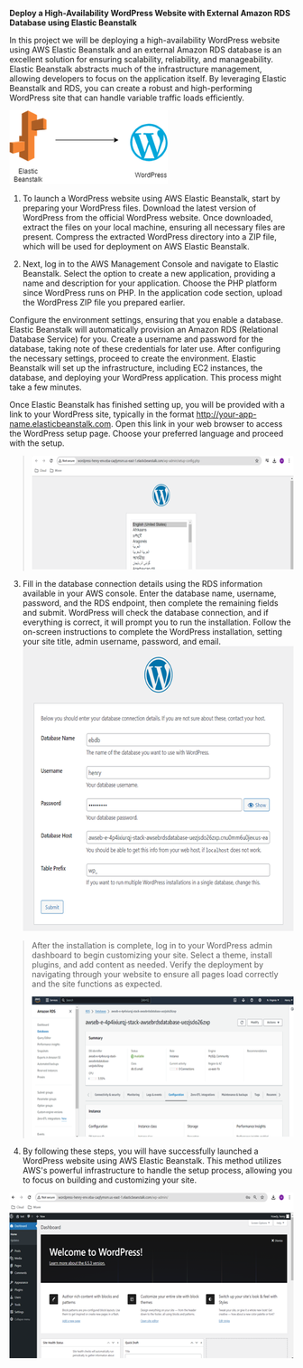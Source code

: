 **Deploy a High-Availability WordPress Website with External Amazon RDS
Database using Elastic Beanstalk**

In this project we will be deploying a high-availability WordPress
website using AWS Elastic Beanstalk and an external Amazon RDS database
is an excellent solution for ensuring scalability, reliability, and
manageability. Elastic Beanstalk abstracts much of the infrastructure
management, allowing developers to focus on the application itself. By
leveraging Elastic Beanstalk and RDS, you can create a robust and
high-performing WordPress site that can handle variable traffic loads
efficiently.

<img src="Picture1.png" style="width:2.93023in;height:1.35603in"
alt="A black background with a black square Description automatically generated with medium confidence" />

1.  To launch a WordPress website using AWS Elastic Beanstalk, start by
    preparing your WordPress files. Download the latest version of
    WordPress from the official WordPress website. Once downloaded,
    extract the files on your local machine, ensuring all necessary
    files are present. Compress the extracted WordPress directory into a
    ZIP file, which will be used for deployment on AWS Elastic
    Beanstalk.

2.  Next, log in to the AWS Management Console and navigate to Elastic
    Beanstalk. Select the option to create a new application, providing
    a name and description for your application. Choose the PHP platform
    since WordPress runs on PHP. In the application code section, upload
    the WordPress ZIP file you prepared earlier.

Configure the environment settings, ensuring that you enable a database.
Elastic Beanstalk will automatically provision an Amazon RDS (Relational
Database Service) for you. Create a username and password for the
database, taking note of these credentials for later use. After
configuring the necessary settings, proceed to create the environment.
Elastic Beanstalk will set up the infrastructure, including EC2
instances, the database, and deploying your WordPress application. This
process might take a few minutes.

Once Elastic Beanstalk has finished setting up, you will be provided
with a link to your WordPress site, typically in the format
http://your-app-name.elasticbeanstalk.com. Open this link in your web
browser to access the WordPress setup page. Choose your preferred
language and proceed with the setup.

> <img src="Picture2.png" style="width:6.26806in;height:2.09375in"
> alt="A screenshot of a computer Description automatically generated" />

3.  Fill in the database connection details using the RDS information
    available in your AWS console. Enter the database name, username,
    password, and the RDS endpoint, then complete the remaining fields
    and submit. WordPress will check the database connection, and if
    everything is correct, it will prompt you to run the installation.
    Follow the on-screen instructions to complete the WordPress
    installation, setting your site title, admin username, password, and
    email.
    <img src="Picture3.png" style="width:6.26806in;height:5.24931in"
    alt="A screenshot of a computer Description automatically generated" />

> After the installation is complete, log in to your WordPress admin
> dashboard to begin customizing your site. Select a theme, install
> plugins, and add content as needed. Verify the deployment by
> navigating through your website to ensure all pages load correctly and
> the site functions as expected.
>
> <img src="Picture4.png" style="width:6.26806in;height:2.57847in"
> alt="A screenshot of a computer Description automatically generated" />

4.  By following these steps, you will have successfully launched a
    WordPress website using AWS Elastic Beanstalk. This method utilizes
    AWS's powerful infrastructure to handle the setup process, allowing
    you to focus on building and customizing your site.

<img src="Picture5.png" style="width:6.26806in;height:3.05139in"
alt="A screenshot of a computer Description automatically generated" />
